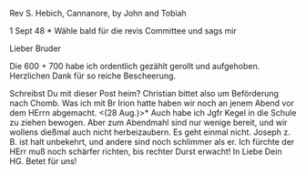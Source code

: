 Rev S. Hebich, Cannanore, by John and Tobiah

 1 Sept 48
 <Freitag>*
Wähle bald für die revis Committee und sags mir

Lieber Bruder

Die 600 + 700 habe ich ordentlich gezählt gerollt und aufgehoben. Herzlichen Dank für so reiche Bescheerung.

Schreibst Du mit dieser Post heim? Christian bittet also um Beförderung nach Chomb. Was ich mit Br Irion hatte haben wir noch an jenem Abend vor dem HErrn abgemacht. <(28 Aug.)>* Auch habe ich Jgfr Kegel in die Schule zu ziehen bewogen. Aber zum Abendmahl sind nur wenige bereit, und wir wollens dießmal auch nicht herbeizaubern. Es geht einmal nicht. Joseph z. B. ist halt unbekehrt, und andere sind noch schlimmer als er. Ich fürchte der HErr muß noch schärfer richten, bis rechter Durst erwacht!
 In Liebe Dein HG.
Betet für uns!

